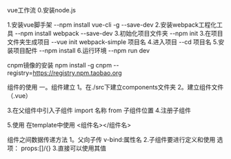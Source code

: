 vue工作流
0.安装node.js

1.安装vue脚手架
--npm install vue-cli -g --save-dev
2.安装webpack工程化工具
--npm install webpack --save-dev
3.初始化项目文件夹
--npm init
3.在项目文件夹生成项目
--vue init webpack-simple 项目名
4.进入项目
--cd 项目名
5.安装项目配件
--npm install
6.运行环境
--npm run dev

cnpm镜像的安装
npm install -g cnpm --registry=https://registry.npm.taobao.org


组件的使用
一。组件建立
1。在./src下建立components文件夹
2。建立组件文件（.vue）
<template></template>
<script></script>
<style></style>
3.在父组件中引入子组件
import 名称 from 子组件位置
4.注册子组件
<script>
export default{
	...
	components:{
		组件名:名称
	}
}
</script>
5.使用
在template中使用
<组件名></组件名>

组件之间数据传递方法
1。父向子传
v-bind:属性名
2.子组件要进行定义和使用
选项：
props:[]/{}
3.直接可以使用其值